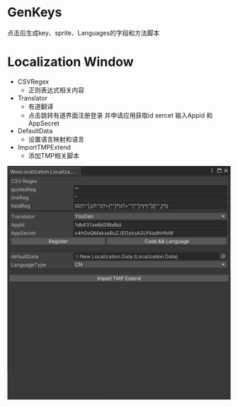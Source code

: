 # GenKeys
点击后生成key、sprite、Languages的字段和方法脚本

# Localization Window
* CSVRegex
  * 正则表达式相关内容
* Translator
  * 有道翻译
  * 点击跳转有道界面注册登录 并申请应用获取id sercet 输入Appid 和AppSecret 
* DefaultData
  * 设置语言映射和语言
* ImportTMPExtend
  * 添加TMP相关脚本

![](../_media/LocalizationWindow.png)

